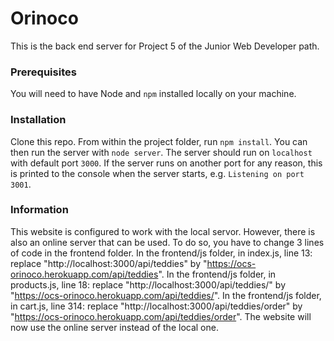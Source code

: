 # Orinoco #

This is the back end server for Project 5 of the Junior Web Developer path.

### Prerequisites ###

You will need to have Node and `npm` installed locally on your machine.

### Installation ###

Clone this repo. From within the project folder, run `npm install`. You 
can then run the server with `node server`. 
The server should run on `localhost` with default port `3000`. If the
server runs on another port for any reason, this is printed to the
console when the server starts, e.g. `Listening on port 3001`.

### Information ###

This website is configured to work with the local servor.
However, there is also an online server that can be used.
To do so, you have to change 3 lines of code in the frontend folder.
In the frontend/js folder, in index.js, line 13:
    replace "http://localhost:3000/api/teddies" by "https://ocs-orinoco.herokuapp.com/api/teddies".
In the frontend/js folder, in products.js, line 18:
    replace "http://localhost:3000/api/teddies/" by "https://ocs-orinoco.herokuapp.com/api/teddies/".
In the frontend/js folder, in cart.js, line 314:
    replace "http://localhost:3000/api/teddies/order" by "https://ocs-orinoco.herokuapp.com/api/teddies/order".
The website will now use the online server instead of the local one.
